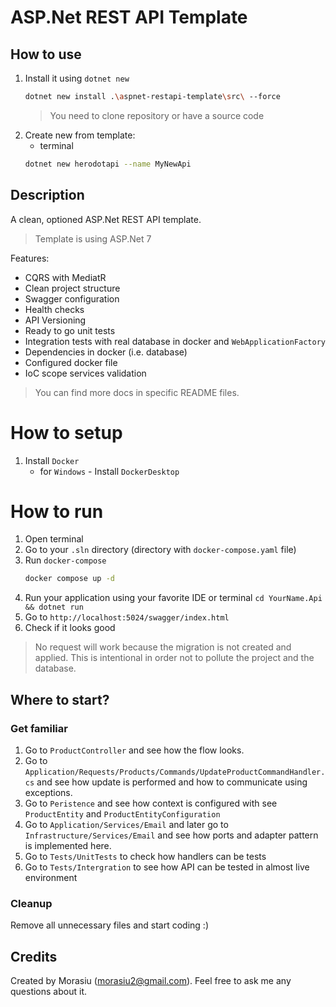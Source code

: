 # ASP.Net REST API Template

## How to use

1. Install it using `dotnet new`
   ```bash
   dotnet new install .\aspnet-restapi-template\src\ --force
   ```
   > You need to clone repository or have a source code
2. Create new from template:
   * terminal
   ```bash
   dotnet new herodotapi --name MyNewApi
   ```
   
## Description

A clean, optioned ASP.Net REST API template.

> Template is using ASP.Net 7

Features:
* CQRS with MediatR
* Clean project structure
* Swagger configuration
* Health checks
* API Versioning
* Ready to go unit tests
* Integration tests with real database in docker and `WebApplicationFactory`
* Dependencies in docker (i.e. database)
* Configured docker file
* IoC scope services validation

> You can find more docs in specific README files.

# How to setup

1. Install `Docker`
   * for `Windows` - Install `DockerDesktop`

# How to run

1. Open terminal
1. Go to your `.sln` directory (directory with `docker-compose.yaml` file)
1. Run `docker-compose`
   ```bash
   docker compose up -d
   ```
1. Run your application using your favorite IDE or terminal `cd YourName.Api && dotnet run`
1. Go to `http://localhost:5024/swagger/index.html`
1. Check if it looks good

> No request will work because the migration is not created and applied. This is intentional in order not to pollute the project and the database.

## Where to start?

### Get familiar

1. Go to `ProductController` and see how the flow looks.
2. Go to `Application/Requests/Products/Commands/UpdateProductCommandHandler.cs` and see how update is performed and how to communicate using exceptions.
3. Go to `Peristence` and see how context is configured with see `ProductEntity` and `ProductEntityConfiguration`
4. Go to `Application/Services/Email` and later go to `Infrastructure/Services/Email` and see how ports and adapter pattern is implemented here.
5. Go to `Tests/UnitTests` to check how handlers can be tests
6. Go to `Tests/Intergration` to see how API can be tested in almost live environment 

### Cleanup

Remove all unnecessary files and start coding :)

## Credits

Created by Morasiu (morasiu2@gmail.com). Feel free to ask me any questions about it. 
